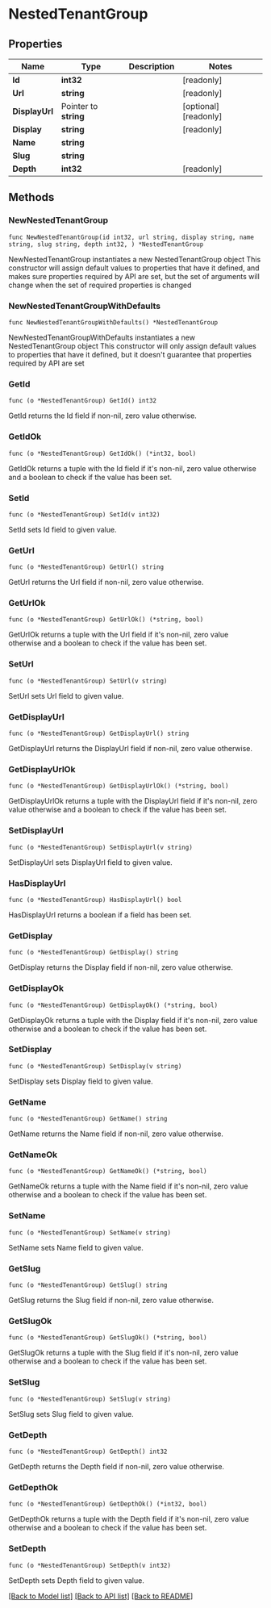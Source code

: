 # NestedTenantGroup

## Properties

Name | Type | Description | Notes
------------ | ------------- | ------------- | -------------
**Id** | **int32** |  | [readonly] 
**Url** | **string** |  | [readonly] 
**DisplayUrl** | Pointer to **string** |  | [optional] [readonly] 
**Display** | **string** |  | [readonly] 
**Name** | **string** |  | 
**Slug** | **string** |  | 
**Depth** | **int32** |  | [readonly] 

## Methods

### NewNestedTenantGroup

`func NewNestedTenantGroup(id int32, url string, display string, name string, slug string, depth int32, ) *NestedTenantGroup`

NewNestedTenantGroup instantiates a new NestedTenantGroup object
This constructor will assign default values to properties that have it defined,
and makes sure properties required by API are set, but the set of arguments
will change when the set of required properties is changed

### NewNestedTenantGroupWithDefaults

`func NewNestedTenantGroupWithDefaults() *NestedTenantGroup`

NewNestedTenantGroupWithDefaults instantiates a new NestedTenantGroup object
This constructor will only assign default values to properties that have it defined,
but it doesn't guarantee that properties required by API are set

### GetId

`func (o *NestedTenantGroup) GetId() int32`

GetId returns the Id field if non-nil, zero value otherwise.

### GetIdOk

`func (o *NestedTenantGroup) GetIdOk() (*int32, bool)`

GetIdOk returns a tuple with the Id field if it's non-nil, zero value otherwise
and a boolean to check if the value has been set.

### SetId

`func (o *NestedTenantGroup) SetId(v int32)`

SetId sets Id field to given value.


### GetUrl

`func (o *NestedTenantGroup) GetUrl() string`

GetUrl returns the Url field if non-nil, zero value otherwise.

### GetUrlOk

`func (o *NestedTenantGroup) GetUrlOk() (*string, bool)`

GetUrlOk returns a tuple with the Url field if it's non-nil, zero value otherwise
and a boolean to check if the value has been set.

### SetUrl

`func (o *NestedTenantGroup) SetUrl(v string)`

SetUrl sets Url field to given value.


### GetDisplayUrl

`func (o *NestedTenantGroup) GetDisplayUrl() string`

GetDisplayUrl returns the DisplayUrl field if non-nil, zero value otherwise.

### GetDisplayUrlOk

`func (o *NestedTenantGroup) GetDisplayUrlOk() (*string, bool)`

GetDisplayUrlOk returns a tuple with the DisplayUrl field if it's non-nil, zero value otherwise
and a boolean to check if the value has been set.

### SetDisplayUrl

`func (o *NestedTenantGroup) SetDisplayUrl(v string)`

SetDisplayUrl sets DisplayUrl field to given value.

### HasDisplayUrl

`func (o *NestedTenantGroup) HasDisplayUrl() bool`

HasDisplayUrl returns a boolean if a field has been set.

### GetDisplay

`func (o *NestedTenantGroup) GetDisplay() string`

GetDisplay returns the Display field if non-nil, zero value otherwise.

### GetDisplayOk

`func (o *NestedTenantGroup) GetDisplayOk() (*string, bool)`

GetDisplayOk returns a tuple with the Display field if it's non-nil, zero value otherwise
and a boolean to check if the value has been set.

### SetDisplay

`func (o *NestedTenantGroup) SetDisplay(v string)`

SetDisplay sets Display field to given value.


### GetName

`func (o *NestedTenantGroup) GetName() string`

GetName returns the Name field if non-nil, zero value otherwise.

### GetNameOk

`func (o *NestedTenantGroup) GetNameOk() (*string, bool)`

GetNameOk returns a tuple with the Name field if it's non-nil, zero value otherwise
and a boolean to check if the value has been set.

### SetName

`func (o *NestedTenantGroup) SetName(v string)`

SetName sets Name field to given value.


### GetSlug

`func (o *NestedTenantGroup) GetSlug() string`

GetSlug returns the Slug field if non-nil, zero value otherwise.

### GetSlugOk

`func (o *NestedTenantGroup) GetSlugOk() (*string, bool)`

GetSlugOk returns a tuple with the Slug field if it's non-nil, zero value otherwise
and a boolean to check if the value has been set.

### SetSlug

`func (o *NestedTenantGroup) SetSlug(v string)`

SetSlug sets Slug field to given value.


### GetDepth

`func (o *NestedTenantGroup) GetDepth() int32`

GetDepth returns the Depth field if non-nil, zero value otherwise.

### GetDepthOk

`func (o *NestedTenantGroup) GetDepthOk() (*int32, bool)`

GetDepthOk returns a tuple with the Depth field if it's non-nil, zero value otherwise
and a boolean to check if the value has been set.

### SetDepth

`func (o *NestedTenantGroup) SetDepth(v int32)`

SetDepth sets Depth field to given value.



[[Back to Model list]](../README.md#documentation-for-models) [[Back to API list]](../README.md#documentation-for-api-endpoints) [[Back to README]](../README.md)


